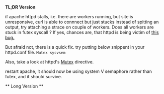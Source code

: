 **TL;DR Version** 

if apache httpd stalls, i.e. there are workers running, but site is unresponsive, curl is able to connnect 
but just stucks instead of spitting an output, try attaching a strace on couple of workers. Does all workers 
are stuck in futex syscall ? If yes, chances are, that httpd is being victim of [this bug.](https://groups.google.com/forum/#!topic/mechanical-sympathy/QbmpZxp6C64)

But afraid not, there is a quick fix. try putting below snippent in your httpd.conf file. 
``` Mutex sysvsem ``` 

Also, take a look at httpd's [Mutex](https://httpd.apache.org/docs/2.4/mod/core.html#mutex) directive. 

restart apache, it should now be using system V semaphore rather than futex, and it should survive. 

** Long Version ** 

